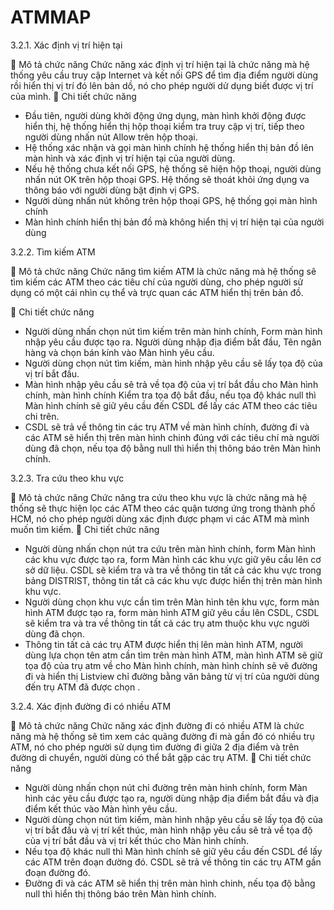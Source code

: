 # ATMMAP
3.2.1.	Xác định vị trí hiện tại

	Mô tả chức năng
Chức năng xác định vị trí hiện tại là chức năng mà hệ thống yêu cầu truy cập Internet và kết nối GPS để tìm địa điểm người dùng rồi hiển thị vị trí đó lên bản dồ, nó cho phép người dử dụng biết được vị trí của mình.
	Chi tiết chức năng
-	Đầu tiên, người dùng khởi động ứng dụng, màn hình khởi động được hiển thị, hệ thống hiển thị hộp thoại kiểm tra truy cập vị trí, tiếp theo người dùng nhấn nút Allow trên hộp thoại.
-	Hệ thống xác nhận và gọi màn hình chính hệ thống hiển thị bản đồ lên màn hình và xác định vị trí hiện tại của người dùng.
-	Nếu hệ thống chưa kết nối GPS, hệ thống sẽ hiện hộp thoại, người dùng nhấn nút OK trên hộp thoại GPS. Hệ thống sẽ thoát khỏi ứng dụng va thông báo với người dùng bật định vị GPS.
-	Người dùng nhấn nút không trên hộp thoại GPS, hệ thống gọi màn hình chính
-	Màn hình chính hiển thị bản đồ mà không hiển thị vị trí hiện tại của người dùng

3.2.2.	Tìm kiếm ATM

	Mô tả chức năng
Chức năng tìm kiếm ATM là chức năng mà hệ thống sẽ tìm kiếm các ATM theo các tiêu chí của người dùng, cho phép người sử dụng có một cái nhìn cụ thể và trực quan các ATM hiển thị trên bản đồ.



	Chi tiết chức năng
-	Người dùng nhấn chọn nút tìm kiếm  trên màn hinh chính, Form màn hình nhập yêu cầu được tạo ra. Người dùng nhập địa điểm bắt đầu, Tên ngân hàng và chọn bán kính vào Màn hình yêu cầu. 
-	Người dùng chọn nút tìm kiếm, màn hình nhập yêu cầu sẽ lấy tọa độ của vị trí bắt đầu.
-	Màn hình nhập yêu cầu sẽ trả về tọa độ của vị trí bắt đầu cho Màn hình chính, màn hình chính Kiểm tra tọa độ bắt đầu, nếu tọa độ khác null thì Màn hình chính sẽ giữ yêu cầu đến CSDL để lấy các ATM  theo các tiêu chi trên. 
-	CSDL sẽ trả về thông tin các trụ ATM về màn hình chính, đường đi và các ATM sẽ hiển thị trên màn hình chinh đúng với các tiêu chí mà người dùng đã chọn, nếu tọa độ bằng null thì hiển thị thông báo trên Màn hình chính.

3.2.3.	Tra cứu theo khu vực

	Mô tả chức năng
Chức năng tra cứu theo khu vực là chức năng mà hệ thống sẽ thực hiện lọc các ATM theo các quận tương ứng trong thành phố HCM, nó cho phép người dùng xác định được phạm vi các ATM mà mình muốn tìm kiếm.
	Chi tiết chức năng
-	Người dùng nhấn chọn nút tra cứu trên màn hình chính, form Màn hình các khu vực được tạo ra, form Màn hình các khu vực giữ yêu cầu lên cơ sở dữ liệu. CSDL sẽ kiểm tra và tra về thông tin tất cả các khu vực trong bảng DISTRIST, thông tin tất cả  các khu vực được hiển thị trên màn hình khu vực.
-	Người dùng chọn khu vực cần tìm trên Màn hình tên khu vực, form màn hình ATM được tạo ra, form màn hình ATM giữ yêu cầu lên CSDL, CSDL sẽ kiểm tra và tra về thông tin tất cả các trụ atm thuộc khu vực người dùng đã chọn.
-	Thông tin tất cả các trụ ATM được hiển thị lên màn hình ATM, người dùng lựa chọn tên atm cần tìm trên màn hình ATM, màn hình ATM sẽ giữ tọa độ của trụ atm về cho Màn hình chính, màn hình chính sẽ vẽ đường đi và hiển thị Listview chỉ đường bằng văn bảng từ vị trí của người dùng đến trụ ATM đã được chọn .

3.2.4.	Xác định đường đi có nhiều ATM

	Mô tả chức năng
Chức năng xác định đường đi có nhiều ATM là chức năng mà hệ thống sẽ tìm xem các quãng đường đi mà gần đó có nhiều trụ ATM, nó cho phép người sử dụng tìm đường đi giữa 2 địa điểm và trên đường di chuyển, người dùng có thể bắt gặp các trụ ATM.
	Chi tiết chức năng
-	Người dùng nhấn chọn nút chỉ đường trên màn hinh chính, form Màn hình các yêu cầu được tạo ra, người dùng nhập địa điểm bắt đầu và địa điểm kết thúc vào Màn hình yêu cầu.
-	Người dùng chọn nút tìm kiếm, màn hình nhập yêu cầu sẽ lấy tọa độ của vị trí bắt đầu và vị trí kết thúc, màn hình nhập yêu cầu sẽ trả về tọa độ của vị trí bắt đầu và vị trí kết thúc cho Màn hình chính.
-	Nếu tọa độ khác null thì Màn hình chính sẽ giữ yêu cầu đến CSDL để lấy các ATM  trên đoạn đường đó. CSDL sẽ trả về thông tin các trụ ATM gần đoạn đường đó.
-	Đường đi và các ATM sẽ hiển thị trên màn hình chinh, nếu tọa độ bằng null thì hiển thị thông báo trên Màn hình chính.

